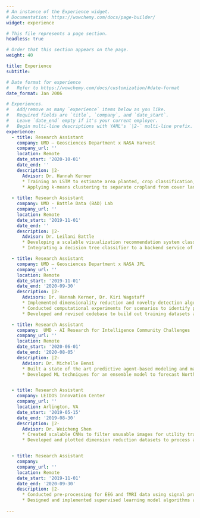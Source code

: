 ```yaml
---
# An instance of the Experience widget.
# Documentation: https://wowchemy.com/docs/page-builder/
widget: experience

# This file represents a page section.
headless: true

# Order that this section appears on the page.
weight: 40

title: Experience
subtitle:

# Date format for experience
#   Refer to https://wowchemy.com/docs/customization/#date-format
date_format: Jan 2006

# Experiences.
#   Add/remove as many `experience` items below as you like.
#   Required fields are `title`, `company`, and `date_start`.
#   Leave `date_end` empty if it's your current employer.
#   Begin multi-line descriptions with YAML's `|2-` multi-line prefix.
experience:
  - title: Research Assistant
    company: UMD — Geosciences Department x NASA Harvest 
    company_url: ''
    location: Remote
    date_start: '2020-10-01'
    date_end: ''
    description: |2-
      Advisor: Dr. Hannah Kerner
      * Training an LSTM to estimate area planted, crop classification, production, and yield in Mali
      * Applying k-means clustering to separate cropland from cover land over the target area using Planet Labs L3H geospatial image data 
  
  - title: Research Assistant
    company: UMD - Battle Data (BAD) Lab
    company_url: ''
    location: Remote
    date_start: '2019-11-01'
    date_end: ''
    description: |2-
      Advisor: Dr. Leilani Battle
      * Developing a scalable visualization recommendation system classifier to optimize real-time visual explorations and analysis
      * Integrating a decision tree classifier to a backend service of a deployed visualization recommender system

  - title: Research Assistant
    company: UMD — Geosciences Department x NASA JPL
    company_url: ''
    location: Remote
    date_start: '2019-11-01'
    date_end: '2020-09-30'
    description: |2-
      Advisors: Dr. Hannah Kerner, Dr. Kiri Wagstaff
      * Implemented dimensionality reduction and novelty detection algorithms on image data to detect novel geology for Mars Science Laboratory and Mars 2020 missions
      * Conducted computational experiments for scenarios to identify patterns in various feature representations of MSL Navcam images
      * Developed and revised codebase to build out training datasets and deploy microservice for testing novelty detection simulator

  - title: Research Assistant
    company:  UMD - AI Research for Intelligence Community Challenges 
    company_url: ''
    location: Remote
    date_start: '2020-06-01'
    date_end: '2020-08-05'
    description: |2-
      Advisor: Dr. Michelle Bensi
      * Built a state of the art predictive agent-based modeling and machine learning integrated model to discretize complex physical phenomena and identify interactions of statistical hurricane models
      * Developed ML techniques for an ensemble model to forecast North Atlantic hurricane trajectories and intensities with 83% accuracy


  - title: Research Assistant
    company: LEIDOS Innovation Center
    company_url: ''
    location: Arlington, VA
    date_start: '2019-05-15'
    date_end: '2019-08-30'
    description: |2-
      Advisor: Dr. Weicheng Shen
      * Created scalable CNNs to filter unusable images for utility transformation detection using activation map algorithms, using PyTorch, Google Inception, Jupyter Notebook, NumPy
      * Developed and plotted dimension reduction datasets to process activation maps using PCA and t-SNE.


  - title: Research Assistant
    company:  
    company_url: ''
    location: Remote
    date_start: '2019-11-01'
    date_end: '2020-09-30'
    description: |2-
      * Conducted pre-processing for EEG and fMRI data using signal processing and statistical parametric mapping
      * Designed and implemented supervised learning model algorithms and CNN for diagnosing Parkinson’s Disease with 97.86% accuracy, using Google Inception v3, Naïve Bayes, kNN via Sci-kit learn
      
---
```

